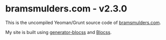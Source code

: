 # bramsmulders.com - v2.3.0

This is the uncompiled Yeoman/Grunt source code of [bramsmulders.com](http://bramsmulders.com).

My site is built using [generator-blocss](https://github.com/Blocss/generator-blocss) and
[Blocss](http://blocss.github.io/blocss).
